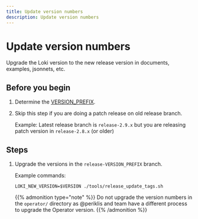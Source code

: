 ```yaml
---
title: Update version numbers
description: Update version numbers
---
```

# Update version numbers

Upgrade the Loki version to the new release version in documents, examples, jsonnets, etc.

## Before you begin

1. Determine the [VERSION_PREFIX](../concepts/version/).

2. Skip this step if you are doing a patch release on old release branch.

	Example: Latest release branch is `release-2.9.x` but you are releasing patch version in `release-2.8.x` (or older)

## Steps

1. Upgrade the versions in the `release-VERSION_PREFIX` branch.

    Example commands:

    ```
	LOKI_NEW_VERSION=$VERSION ./tools/release_update_tags.sh
    ```

	{{% admonition type="note" %}}
	Do not upgrade the version numbers in the `operator/` directory as @periklis and team have a different process to upgrade the Operator version.
	{{% /admonition %}}
